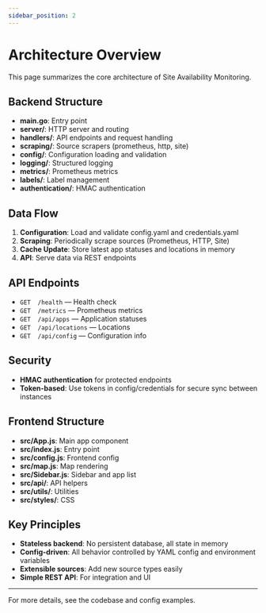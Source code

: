 ```yaml
---
sidebar_position: 2
---
```


# Architecture Overview

This page summarizes the core architecture of Site Availability Monitoring.

## Backend Structure

- **main.go**: Entry point
- **server/**: HTTP server and routing
- **handlers/**: API endpoints and request handling
- **scraping/**: Source scrapers (prometheus, http, site)
- **config/**: Configuration loading and validation
- **logging/**: Structured logging
- **metrics/**: Prometheus metrics
- **labels/**: Label management
- **authentication/**: HMAC authentication

## Data Flow

1. **Configuration**: Load and validate config.yaml and credentials.yaml
2. **Scraping**: Periodically scrape sources (Prometheus, HTTP, Site)
3. **Cache Update**: Store latest app statuses and locations in memory
4. **API**: Serve data via REST endpoints

## API Endpoints

- `GET  /health` — Health check
- `GET  /metrics` — Prometheus metrics
- `GET  /api/apps` — Application statuses
- `GET  /api/locations` — Locations
- `GET  /api/config` — Configuration info

## Security

- **HMAC authentication** for protected endpoints
- **Token-based**: Use tokens in config/credentials for secure sync between instances

## Frontend Structure

- **src/App.js**: Main app component
- **src/index.js**: Entry point
- **src/config.js**: Frontend config
- **src/map.js**: Map rendering
- **src/Sidebar.js**: Sidebar and app list
- **src/api/**: API helpers
- **src/utils/**: Utilities
- **src/styles/**: CSS

## Key Principles

- **Stateless backend**: No persistent database, all state in memory
- **Config-driven**: All behavior controlled by YAML config and environment variables
- **Extensible sources**: Add new source types easily
- **Simple REST API**: For integration and UI

---

For more details, see the codebase and config examples.
